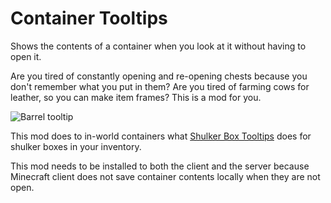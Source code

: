 # Container Tooltips

Shows the contents of a container when you look at it without having to open it.

Are you tired of constantly opening and re-opening chests because you don't remember what you put in them? Are you tired of farming cows for leather, so you can make item frames? This is a mod for you.

![Barrel tooltip](https://cdn.modrinth.com/data/bec9o8lo/images/d4f541be247bf81dffc11afa933f72a2e6fd0c43.png)

This mod does to in-world containers what [Shulker Box Tooltips](https://modrinth.com/mod/shulkerboxtooltip) does for shulker boxes in your inventory.

This mod needs to be installed to both the client and the server because Minecraft client does not save container contents locally when they are not open.
